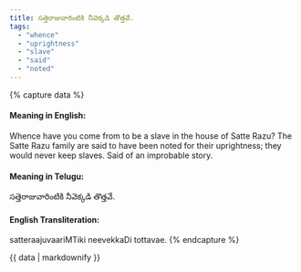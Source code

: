 ```yaml
---
title: సత్తెరాజువారింటికి నీవెక్కడి తొత్తవే.
tags:
  - "whence"
  - "uprightness"
  - "slave"
  - "said"
  - "noted"
---
```


{% capture data %}
#### Meaning in English:
Whence have you come from to be a slave in the house of Satte Razu?
The Satte Razu family are said to have been noted for their uprightness; they would never keep slaves.
Said of an improbable story.

#### Meaning in Telugu:
సత్తెరాజువారింటికి నీవెక్కడి తొత్తవే.

#### English Transliteration:
satteraajuvaariMTiki neevekkaDi tottavae.
{% endcapture %}

<div class="notice">{{ data | markdownify }}</div>

